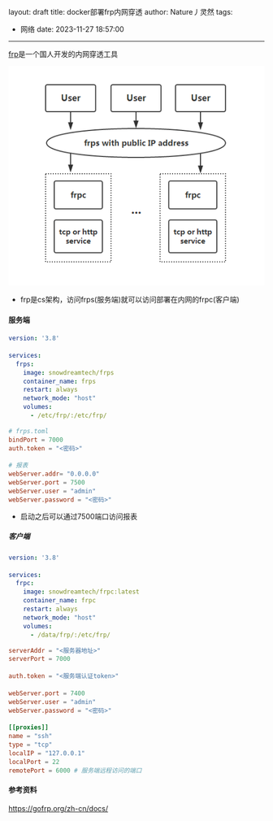 layout: draft
title: docker部署frp内网穿透
author: Nature丿灵然
tags:
  - 网络
date: 2023-11-27 18:57:00
---

[frp](https://github.com/fatedier/frp)是一个国人开发的内网穿透工具

<!--more-->

![Alt text](../images/frp-1.png)

- frp是cs架构，访问frps(服务端)就可以访问部署在内网的frpc(客户端)

#### 服务端

```yaml
version: '3.8'

services:
  frps:
    image: snowdreamtech/frps
    container_name: frps
    restart: always
    network_mode: "host"
    volumes:
      - /etc/frp/:/etc/frp/
```

```toml
# frps.toml
bindPort = 7000
auth.token = "<密码>"

# 报表
webServer.addr= "0.0.0.0"
webServer.port = 7500
webServer.user = "admin"
webServer.password = "<密码>"
```

- 启动之后可以通过7500端口访问报表

##### 客户端

```yaml
version: '3.8'

services:
  frpc:
    image: snowdreamtech/frpc:latest
    container_name: frpc
    restart: always
    network_mode: "host"
    volumes:
      - /data/frp/:/etc/frp/
```

```toml
serverAddr = "<服务器地址>"
serverPort = 7000

auth.token = "<服务端认证token>"

webServer.port = 7400
webServer.user = "admin"
webServer.password = "<密码>"

[[proxies]]
name = "ssh"
type = "tcp"
localIP = "127.0.0.1"
localPort = 22
remotePort = 6000 # 服务端远程访问的端口
```

#### 参考资料

<https://gofrp.org/zh-cn/docs/>
